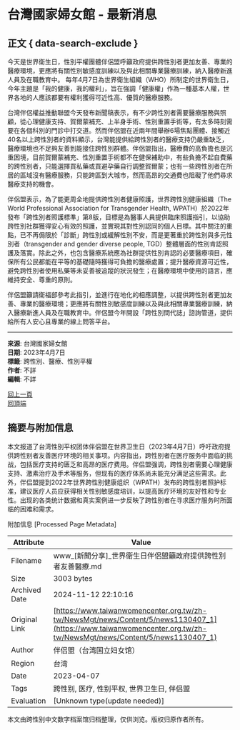 # 台灣國家婦女館 - 最新消息

## 正文 { data-search-exclude }


今天是世界衛生日，性別平權團體伴侶盟呼籲政府提供跨性別者更加友善、專業的醫療環境，更應將有關性別敏感度訓練以及與此相關專業醫療訓練，納入醫療新進人員及在職教育中。 每年4月7日為世界衛生組織（WHO）所制定的世界衛生日，今年主題是「我的健康，我的權利」，旨在強調「健康權」作為一種基本人權，世界各地的人應該都要有權利獲得可近性高、優質的醫療服務。

台灣伴侶權益推動聯盟今天發布新聞稿表示，有不少跨性別者需要醫療服務與照顧，從心理健康支持、賀爾蒙補充、上半身手術、性別重置手術等，有太多時刻需要在各個科別的門診中打交道。然而伴侶盟在近兩年間舉辦6場焦點團體、接觸近40名以上跨性別者的資料顯示，台灣能提供給跨性別者的醫療支持仍嚴重缺乏，醫療環境也不足夠友善到能接住跨性別群體。伴侶盟指出，醫療費的高負擔也是沉重困境，目前賀爾蒙補充、性別重置手術都不在健保補助中，有些負擔不起自費藥的跨性別者，只能選擇買私藥或買避孕藥自行調整賀爾蒙；也有一些跨性別者在所居的區域沒有醫療服務，只能跨區到大城市，然而高昂的交通費也阻礙了他們尋求醫療支持的機會。

伴侶盟表示，為了能更周全地提供跨性別者健康照護，世界跨性別健康組織（The World Professional Association for Transgender Health, WPATH）於2022年發布「跨性別者照護標準」第8版，目標是為醫事人員提供臨床照護指引，以協助跨性別社群獲得安心有效的照護，並實現其對性別認同的個人目標。其中關注的重點，已不再侷限於「診斷」跨性別或緩解性別不安，而是更著重於跨性別與多元性別者（transgender and gender diverse people, TGD）整體層面的性別肯認照護及落實。除此之外，也包含醫療系統應為社群提供性別肯認的必要醫療項目，確保所有公民都能在平等的基礎隨時獲得可負擔的醫療處置；提升醫療資源可近性，避免跨性別者使用私藥等未妥善被追蹤的狀況發生；在醫療環境中使用的語言，應維持安全、尊重的原則。

伴侶盟籲請衛福部參考此指引，並進行在地化的相應調整，以提供跨性別者更加友善、專業的醫療環境；更應將有關性別敏感度訓練以及與此相關專業醫療訓練，納入醫療新進人員及在職教育中。伴侶盟今年開設「跨性別問代誌」諮詢管道，提供給所有人安心且專業的線上問答平台。

---

**來源**: 台灣國家婦女館  
**日期**: 2023年4月7日  
**標籤**: 跨性別、醫療、性別平權  
**作者**: 不詳  
**編輯**: 不詳  

[回上一頁](/zh-tw/NewsMgt/news/Index/5 "回上一頁")  
[回頂端](#top "回頂端")

## 摘要与附加信息

<!-- tcd_abstract -->
本文报道了台湾性别平权团体伴侣盟在世界卫生日（2023年4月7日）呼吁政府提供跨性别者友善医疗环境的相关事项。内容指出，跨性别者在医疗服务中面临的挑战，包括医疗支持的匮乏和高昂的医疗费用。伴侣盟强调，跨性别者需要心理健康支持、激素治疗及手术等服务，但现有的医疗体系尚未能充分满足这些需求。此外，伴侣盟提到2022年世界跨性别健康组织（WPATH）发布的跨性别者照护标准，建议医疗人员应获得相关性别敏感度培训，以提高医疗环境的友好性和专业性。出现的各类统计数据和真实案例进一步反映了跨性别者在寻求医疗服务时所面临的困难和需求。
<!-- tcd_abstract_end -->

附加信息 [Processed Page Metadata]

| Attribute       | Value                                  |
|-----------------|----------------------------------------|
| Filename        | www_[新聞分享]_世界衛生日伴侶盟籲政府提供跨性別者友善醫療.md                             |
| Size            | 3003 bytes                           |
| Archived Date   | 2024-11-12 22:10:16                             |
| Original Link   | [https://www.taiwanwomencenter.org.tw/zh-tw/NewsMgt/news/Content/5/news1130407_1](https://www.taiwanwomencenter.org.tw/zh-tw/NewsMgt/news/Content/5/news1130407_1)                       |
| Author          | 伴侣盟（台湾国立妇女馆）                               |
| Region          | 台湾                               |
| Date            | 2023-04-07                                 |
| Tags            | 跨性别, 医疗, 性别平权, 世界卫生日, 伴侣盟                                 |
| Evaluation            | [Unknown type(update needed)]                                 |
<!-- tcd_table_end -->

本文由跨性别中文数字档案馆归档整理，仅供浏览。版权归原作者所有。

